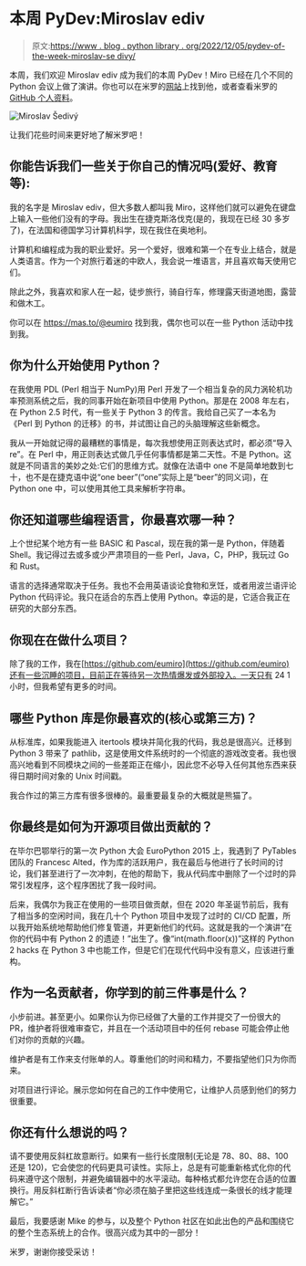 # 本周 PyDev:Miroslav ediv

> 原文:[https://www . blog . python library . org/2022/12/05/pydev-of-the-week-miroslav-se divy/](https://www.blog.pythonlibrary.org/2022/12/05/pydev-of-the-week-miroslav-sedivy/)

本周，我们欢迎 Miroslav ediv 成为我们的本周 PyDev！Miro 已经在几个不同的 Python 会议上做了演讲。你也可以在米罗的[网站](https://eumiro.github.io/)上找到他，或者查看米罗的 [GitHub 个人资料](https://github.com/eumiro)。

![Miroslav Šedivý](../Images/69248364d526e75a5704b209c6f11588.png)

让我们花些时间来更好地了解米罗吧！

## 你能告诉我们一些关于你自己的情况吗(爱好、教育等):

我的名字是 Miroslav ediv，但大多数人都叫我 Miro，这样他们就可以避免在键盘上输入一些他们没有的字母。我出生在捷克斯洛伐克(是的，我现在已经 30 多岁了)，在法国和德国学习计算机科学，现在我住在奥地利。

计算机和编程成为我的职业爱好。另一个爱好，很难和第一个在专业上结合，就是人类语言。作为一个对旅行着迷的中欧人，我会说一堆语言，并且喜欢每天使用它们。

除此之外，我喜欢和家人在一起，徒步旅行，骑自行车，修理露天街道地图，露营和做木工。

你可以在 https://mas.to/@eumiro 找到我，偶尔也可以在一些 Python 活动中找到我。

## 你为什么开始使用 Python？

在我使用 PDL (Perl 相当于 NumPy)用 Perl 开发了一个相当复杂的风力涡轮机功率预测系统之后，我的同事开始在新项目中使用 Python。那是在 2008 年左右，在 Python 2.5 时代，有一些关于 Python 3 的传言。我给自己买了一本名为《Perl 到 Python 的迁移》的书，并试图让自己的头脑理解这些新概念。

我从一开始就记得的最糟糕的事情是，每次我想使用正则表达式时，都必须“导入 re”。在 Perl 中，用正则表达式做几乎任何事情都是第二天性。不是 Python。这就是不同语言的美妙之处:它们的思维方式。就像在法语中 one 不是简单地数到七十，也不是在捷克语中说“one beer”(“one”实际上是“beer”的同义词)，在 Python one 中，可以使用其他工具来解析字符串。

## 你还知道哪些编程语言，你最喜欢哪一种？

上个世纪某个地方有一些 BASIC 和 Pascal，现在我的第一是 Python，伴随着 Shell。我记得过去或多或少严肃项目的一些 Perl，Java，C，PHP，我玩过 Go 和 Rust。

语言的选择通常取决于任务。我也不会用英语谈论食物和烹饪，或者用波兰语评论 Python 代码评论。我只在适合的东西上使用 Python。幸运的是，它适合我正在研究的大部分东西。

## 你现在在做什么项目？

除了我的工作，我在[https://github.com/eumiro](https://github.com/eumiro)还有一些沉睡的项目，目前正在等待另一次热情爆发或外部投入。一天只有 24 1 小时，但我希望有更多的时间。

## 哪些 Python 库是你最喜欢的(核心或第三方)？

从标准库，如果我能进入 itertools 模块并简化我的代码，我总是很高兴。迁移到 Python 3 带来了 pathlib，这是使用文件系统时的一个彻底的游戏改变者。我也很高兴地看到不同模块之间的一些差距正在缩小，因此您不必导入任何其他东西来获得日期时间对象的 Unix 时间戳。

我合作过的第三方库有很多很棒的。最重要最复杂的大概就是熊猫了。

## 你最终是如何为开源项目做出贡献的？

在毕尔巴鄂举行的第一次 Python 大会 EuroPython 2015 上，我遇到了 PyTables 团队的 Francesc Alted，作为库的活跃用户，我在最后与他进行了长时间的讨论，我们甚至进行了一次冲刺，在他的帮助下，我从代码库中删除了一个过时的异常引发程序，这个程序困扰了我一段时间。

后来，我偶尔为我正在使用的一些项目做贡献，但在 2020 年圣诞节前后，我有了相当多的空闲时间，我在几十个 Python 项目中发现了过时的 CI/CD 配置，所以我开始系统地帮助他们修复管道，并更新他们的代码。这就是我的一个演讲“在你的代码中有 Python 2 的遗迹！”出生了。像“int(math.floor(x))”这样的 Python 2 hacks 在 Python 3 中也能工作，但是它们在现代代码中没有意义，应该进行重构。

## 作为一名贡献者，你学到的前三件事是什么？

小步前进。甚至更小。如果你认为你已经做了大量的工作并提交了一份很大的 PR，维护者将很难审查它，并且在一个活动项目中的任何 rebase 可能会停止他们对你的贡献的兴趣。

维护者是有工作来支付账单的人。尊重他们的时间和精力，不要指望他们只为你而来。

对项目进行评论。展示您如何在自己的工作中使用它，让维护人员感到他们的努力很重要。

## 你还有什么想说的吗？

请不要使用反斜杠故意断行。如果有一些行长度限制(无论是 78、80、88、100 还是 120)，它会使您的代码更具可读性。实际上，总是有可能重新格式化你的代码来遵守这个限制，并避免编辑器中的水平滚动。每种格式都允许您在合适的位置换行。用反斜杠断行告诉读者“你必须在脑子里把这些线连成一条很长的线才能理解它。”

最后，我要感谢 Mike 的参与，以及整个 Python 社区在如此出色的产品和围绕它的整个生态系统上的合作。很高兴成为其中的一部分！

米罗，谢谢你接受采访！